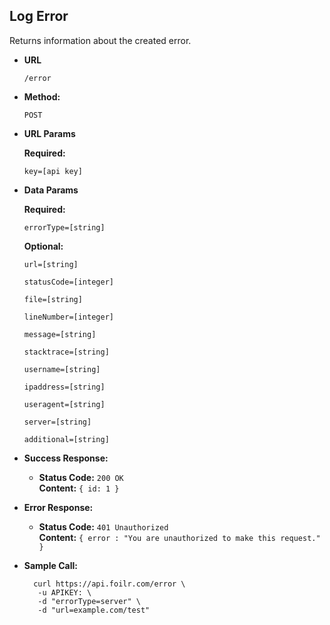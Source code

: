 **Log Error**
----
  Returns information about the created error.

* **URL**

  `/error`

* **Method:**

  `POST`
  
*  **URL Params**

   **Required:**
 
   `key=[api key]`

* **Data Params**

  **Required:**

  `errorType=[string]`

  **Optional:**

  `url=[string]`

  `statusCode=[integer]`

  `file=[string]`

  `lineNumber=[integer]`

  `message=[string]`

  `stacktrace=[string]`

  `username=[string]`

  `ipaddress=[string]`

  `useragent=[string]`

  `server=[string]`

  `additional=[string]`

* **Success Response:**

  * **Status Code:** `200 OK` <br />
    **Content:** `{ id: 1 }`
 
* **Error Response:**

  * **Status Code:** `401 Unauthorized` <br />
    **Content:** `{ error : "You are unauthorized to make this request." }`

* **Sample Call:**

  ```
    curl https://api.foilr.com/error \
     -u APIKEY: \
     -d "errorType=server" \
     -d "url=example.com/test"
  ```